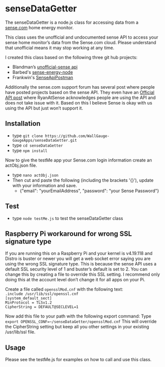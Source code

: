 # senseDataGetter

The senseDataGetter is a node.js class for accessing data from a [sense.com](https://sense.com) home energy monitor. 

This class uses the unofficial and undocumented sense API to access your sense home monitor’s data from the Sense.com cloud.  Please understand that unofficial means it may stop working at any time.  

I created this class based on the following three git hub projects:

* Blandman’s [unofficial-sense api](https://github.com/blandman/unofficial-sense)
* Barbed's [sense-energy-node](https://github.com/brbeaird/sense-energy-node)
* Frankwin's [SenseApiPostman](https://github.com/Frankwin/SenseApiPostman)  

Additionally the sense.com support forum has several post where people have posted projects based on the sense API.  They even have an [Official API post](https://community.sense.com/t/official-api/2848) where RyanAtSense acknowledges people are using the API and does not take issue with it.  Based on this I believe Sense is okay with us using the API but just won’t support it.

## Installation

* type `git clone https://github.com/WallGauge-GaugeApps/senseDataGetter.git`
* type `cd senseDataGetter`
* type `npm install`

Now to give the testMe app your Sense.com login information create an actObj.json file. 

* type `nano actObj.json`
* Then cut and paste the following (including the brackets '{}'), update with your information and save.
  * {"email": "yourEmailAddress", "password": “your Sense Password"}

## Test

* type `node testMe.js` to test the senseDataGetter class

## Raspberry Pi workaround for wrong SSL signature type

If you are running this on a Raspberry Pi and your kernel is v4.19.118 and Distro is buster or newer you will get a web socket error saying you are using the wrong SSL signature type.  This is because the sense API uses a default SSL security level of 1 and buster’s default is set to 2.  You can change this by creating a file to override this SSL setting.  I recommend only doing this at the account level don’t change it for all apps on your Pi.  

Create a file called `opensslMod.cnf` with the following text: <br>
`.include /usr/lib/ssl/openssl.cnf` <br>
`[system_default_sect]` <br>
`MinProtocol = TLSv1.2` <br>
`CipherString = DEFAULT@SECLEVEL=1` <br>

Now add this file to your path with the following export command:
Type `export OPENSSL_CONF=~/senseDataGetter/opensslMod.cnf`
This will override the CipherString setting but keep all you other settings in your existing /usr/lib/ssl file.

## Usage

Please see the testMe.js for examples on how to call and use this class.
